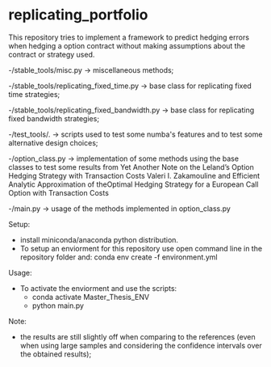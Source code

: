 # replicating_portfolio

This repository tries to implement a framework to predict hedging errors when hedging a option contract without making assumptions about the contract or strategy used.

-/stable_tools/misc.py -> miscellaneous methods;

-/stable_tools/replicating_fixed_time.py -> base class for replicating fixed time strategies;

-/stable_tools/replicating_fixed_bandwidth.py -> base class for replicating fixed bandwidth strategies;

-/test_tools/. -> scripts used to test some numba's features and to test some alternative design choices;

-/option_class.py -> implementation of some methods using the base classes to test some results from Yet Another Note on the Leland’s Option Hedging Strategy with Transaction Costs Valeri I. Zakamouline and Efficient Analytic Approximation of theOptimal Hedging Strategy for a European Call Option with Transaction Costs


-/main.py -> usage of the methods implemented in option_class.py 

Setup:
- install miniconda/anaconda python distribution.
- To setup an enviorment for this repository use open command line in the repository folder and:
conda env create -f environment.yml

Usage:
- To activate the enviorment and use the scripts:
  - conda activate Master_Thesis_ENV
  - python main.py

Note:
- the results are still slightly off when comparing to the references (even when using large samples and considering the confidence intervals over the obtained results);



  
